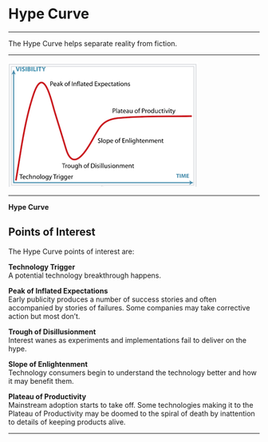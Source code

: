 # Hype Curve

---

The Hype Curve helps separate reality from fiction.

---

![Hype Curve](hypecurve.png)

---

**Hype Curve**

## Points of Interest

The Hype Curve points of interest are:

**Technology Trigger**  
A potential technology breakthrough happens.

**Peak of Inflated Expectations**  
Early publicity produces a number of success stories and often accompanied by stories of failures. Some companies may take corrective action but most don’t.

**Trough of Disillusionment**  
Interest wanes as experiments and implementations fail to deliver on the hype.

**Slope of Enlightenment**  
Technology consumers begin to understand the technology better and how it may benefit them.

**Plateau of Productivity**  
Mainstream adoption starts to take off. Some technologies making it to the Plateau of Productivity may be doomed to the spiral of death by inattention to details of keeping products alive.

---